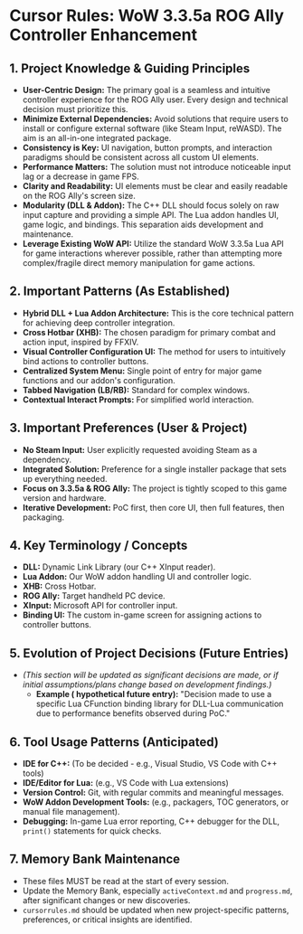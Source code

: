 # Cursor Rules: WoW 3.3.5a ROG Ally Controller Enhancement

## 1. Project Knowledge & Guiding Principles

*   **User-Centric Design:** The primary goal is a seamless and intuitive controller experience for the ROG Ally user. Every design and technical decision must prioritize this.
*   **Minimize External Dependencies:** Avoid solutions that require users to install or configure external software (like Steam Input, reWASD). The aim is an all-in-one integrated package.
*   **Consistency is Key:** UI navigation, button prompts, and interaction paradigms should be consistent across all custom UI elements.
*   **Performance Matters:** The solution must not introduce noticeable input lag or a decrease in game FPS.
*   **Clarity and Readability:** UI elements must be clear and easily readable on the ROG Ally's screen size.
*   **Modularity (DLL & Addon):** The C++ DLL should focus solely on raw input capture and providing a simple API. The Lua addon handles UI, game logic, and bindings. This separation aids development and maintenance.
*   **Leverage Existing WoW API:** Utilize the standard WoW 3.3.5a Lua API for game interactions wherever possible, rather than attempting more complex/fragile direct memory manipulation for game actions.

## 2. Important Patterns (As Established)

*   **Hybrid DLL + Lua Addon Architecture:** This is the core technical pattern for achieving deep controller integration.
*   **Cross Hotbar (XHB):** The chosen paradigm for primary combat and action input, inspired by FFXIV.
*   **Visual Controller Configuration UI:** The method for users to intuitively bind actions to controller buttons.
*   **Centralized System Menu:** Single point of entry for major game functions and our addon's configuration.
*   **Tabbed Navigation (LB/RB):** Standard for complex windows.
*   **Contextual Interact Prompts:** For simplified world interaction.

## 3. Important Preferences (User & Project)

*   **No Steam Input:** User explicitly requested avoiding Steam as a dependency.
*   **Integrated Solution:** Preference for a single installer package that sets up everything needed.
*   **Focus on 3.3.5a & ROG Ally:** The project is tightly scoped to this game version and hardware.
*   **Iterative Development:** PoC first, then core UI, then full features, then packaging.

## 4. Key Terminology / Concepts

*   **DLL:** Dynamic Link Library (our C++ XInput reader).
*   **Lua Addon:** Our WoW addon handling UI and controller logic.
*   **XHB:** Cross Hotbar.
*   **ROG Ally:** Target handheld PC device.
*   **XInput:** Microsoft API for controller input.
*   **Binding UI:** The custom in-game screen for assigning actions to controller buttons.

## 5. Evolution of Project Decisions (Future Entries)

*   *(This section will be updated as significant decisions are made, or if initial assumptions/plans change based on development findings.)*
    *   **Example ( hypothetical future entry):** "Decision made to use a specific Lua CFunction binding library for DLL-Lua communication due to performance benefits observed during PoC."

## 6. Tool Usage Patterns (Anticipated)

*   **IDE for C++:** (To be decided - e.g., Visual Studio, VS Code with C++ tools)
*   **IDE/Editor for Lua:** (e.g., VS Code with Lua extensions)
*   **Version Control:** Git, with regular commits and meaningful messages.
*   **WoW Addon Development Tools:** (e.g., packagers, TOC generators, or manual file management).
*   **Debugging:** In-game Lua error reporting, C++ debugger for the DLL, `print()` statements for quick checks.

## 7. Memory Bank Maintenance

*   These files MUST be read at the start of every session.
*   Update the Memory Bank, especially `activeContext.md` and `progress.md`, after significant changes or new discoveries.
*   `cursorrules.md` should be updated when new project-specific patterns, preferences, or critical insights are identified. 
